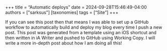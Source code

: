 +++
title = “Automatic deploys”
date = 2024-09-28T15:46:49-04:00
authors = ["sarksus"]
[taxonomies]
tags = [“Site”]
+++

If you can see this post then that means I was able to set up a GitHub workflow to automatically build and deploy my blog every time I push a new post. This post was generated from a template using an iOS shortcut and then written in iA Writer and pushed to GitHub using Working Copy. I will write a more in-depth post about how I am doing all this!